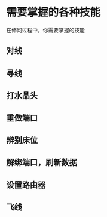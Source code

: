 # 需要掌握的各种技能
在修网过程中，你需要掌握的技能

## 对线

## 寻线

## 打水晶头

## 重做端口

## 辨别床位

## 解绑端口，刷新数据

## 设置路由器

## 飞线
